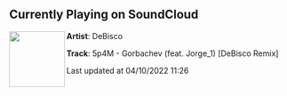 ## Currently Playing on SoundCloud

[<img align="left" width="100" src="https://i1.sndcdn.com/artworks-o9pFsFumhW7u7djs-9fzToQ-t500x500.jpg">](https://soundcloud.com/debisco/5p4m-gorbachev-feat-jorge_1-debisco-remix)

**Artist**: DeBisco 

**Track**: 5p4M - Gorbachev (feat. Jorge_1) [DeBisco Remix]

Last updated at 04/10/2022 11:26

